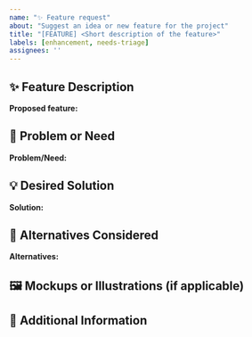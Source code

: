 ```yaml
---
name: "✨ Feature request"
about: "Suggest an idea or new feature for the project"
title: "[FEATURE] <Short description of the feature>"
labels: [enhancement, needs-triage]
assignees: ''
---
```


## ✨ Feature Description
<!-- Clearly describe the feature you want to suggest. -->
**Proposed feature:**


## 🎯 Problem or Need
<!-- What problem does this feature solve or what need does it address? -->
**Problem/Need:**


## 💡 Desired Solution
<!-- How would you like this feature to work? -->
**Solution:**


## 🔄 Alternatives Considered
<!-- Have you tried or considered any alternative solutions? -->
**Alternatives:**


## 🖼️ Mockups or Illustrations (if applicable)
<!-- Attach images, videos, or mockups if they help explain your idea. -->


## 📝 Additional Information
<!-- Add any other information you think might be helpful. -->